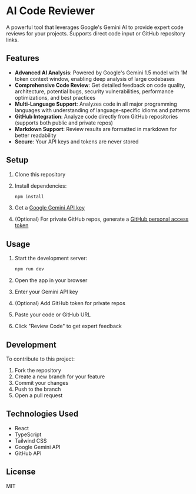# AI Code Reviewer

A powerful tool that leverages Google's Gemini AI to provide expert code reviews for your projects. Supports direct code input or GitHub repository links.

## Features

- **Advanced AI Analysis**: Powered by Google's Gemini 1.5 model with 1M token context window, enabling deep analysis of large codebases
- **Comprehensive Code Review**: Get detailed feedback on code quality, architecture, potential bugs, security vulnerabilities, performance optimizations, and best practices
- **Multi-Language Support**: Analyzes code in all major programming languages with understanding of language-specific idioms and patterns
- **GitHub Integration**: Analyze code directly from GitHub repositories (supports both public and private repos)
- **Markdown Support**: Review results are formatted in markdown for better readability
- **Secure**: Your API keys and tokens are never stored

## Setup

1. Clone this repository
2. Install dependencies:
   
   ```bash
   npm install
   ```
4. Get a [Google Gemini API key](https://ai.google.dev/)
5. (Optional) For private GitHub repos, generate a [GitHub personal access token](https://github.com/settings/tokens)

## Usage

1. Start the development server:
   
   ```bash
   npm run dev
   ```
3. Open the app in your browser
4. Enter your Gemini API key
5. (Optional) Add GitHub token for private repos
6. Paste your code or GitHub URL
7. Click "Review Code" to get expert feedback

## Development

To contribute to this project:

1. Fork the repository
2. Create a new branch for your feature
3. Commit your changes
4. Push to the branch
5. Open a pull request

## Technologies Used

- React
- TypeScript
- Tailwind CSS
- Google Gemini API
- GitHub API

## License

MIT
